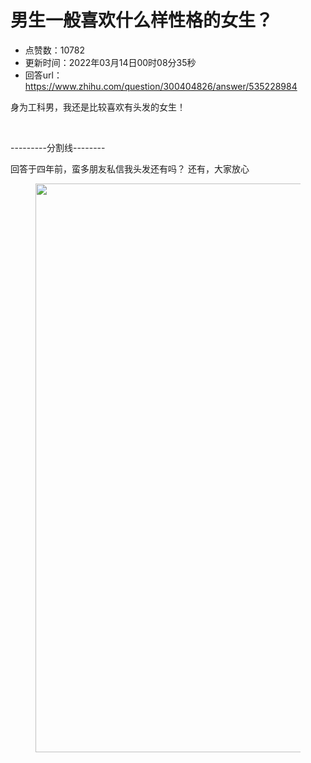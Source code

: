 # 男生一般喜欢什么样性格的女生？
- 点赞数：10782
- 更新时间：2022年03月14日00时08分35秒
- 回答url：https://www.zhihu.com/question/300404826/answer/535228984
<body>
 <p data-pid="boFc3zV3">身为工科男，我还是比较喜欢有头发的女生！</p>
 <p class="ztext-empty-paragraph"><br></p>
 <p data-pid="gi-C-tKm">---------分割线--------</p>
 <p data-pid="mxZIrDwR">回答于四年前，蛮多朋友私信我头发还有吗？ 还有，大家放心</p>
 <figure data-size="normal">
  <img src="https://pic1.zhimg.com/50/v2-ada9dd42942ed4907ddae699e72d7750_720w.jpg?source=1940ef5c" data-rawwidth="910" data-rawheight="937" data-size="normal" data-original-token="v2-ada9dd42942ed4907ddae699e72d7750" data-default-watermark-src="https://pica.zhimg.com/50/v2-7d4417f7e520d7388f0a2080740e7f87_720w.jpg?source=1940ef5c" class="origin_image zh-lightbox-thumb" width="910" data-original="https://picx.zhimg.com/v2-ada9dd42942ed4907ddae699e72d7750_r.jpg?source=1940ef5c">
 </figure>
 <p></p>
</body>